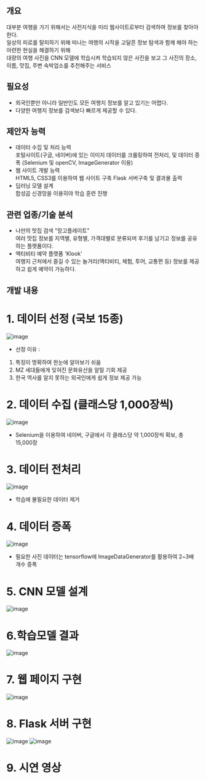 ## 개요
대부분 여행을 가기 위해서는 사전지식을 미리 웹사이트로부터 검색하여 정보를 찾아야 한다.<br/>
일상의 피로를 탈피하기 위해 떠나는 여행의 시작을 고달픈 정보 탐색과 함께 해야 하는 아련한 현실을 해결하기 위해<br/>
대량의 여행 사진을 CNN 모델에 학습시켜 학습되지 않은 사진을 보고 그 사진의 장소, 이름, 맛집, 주변 숙박업소를 추천해주는 서비스<br/>

## 필요성
* 외국인뿐만 아니라 일반인도 모든 여행지 정보를 알고 있기는 어렵다.
* 다양한 여행지 정보를 검색보다 빠르게 제공할 수 있다.

## 제안자 능력
* 데이터 수집 및 처리 능력 <br/>
 포털사이트(구글, 네이버)에 있는 이미지 데이터를 크롤링하여 전처리, 및 데이터 증폭 (Selenium 및 openCV, ImageGenerator 이용)
* 웹 사이트 개발 능력<br/>
 HTML5, CSS3를 이용하여 웹 사이트 구축
 Flask 서버구축 및 결과물 출력<br/>
* 딥러닝 모델 설계<br/>
 합성곱 신경망을 이용히야 학습 훈련 진행

 ## 관련 업종/기술 분석
 * 나만의 맛집 검색 "망고플레이트"<br/>
 여러 맛집 정보를 지역별, 유형별, 가격대별로 분류되머 후기를 남기고 정보를 공유하는 플랫폼이다.
 * 액티비티 예약 플랫폼 'Klook'<br/>
 여행지 근처에서 즐길 수 있는 놀거리(액티비티, 체험, 투어, 교통편 등) 정보를 제공하고 쉽게 예약이 가능하다.

 ## 개발 내용

# 1. 데이터 선정 (국보 15종)
![image](https://user-images.githubusercontent.com/110643793/208844455-3abbaaa6-f62f-480c-8148-3d8d4a2771c9.png)
* 선정 이유 : 
 1. 특징이 명확하여 한눈에 알아보기 쉬움
 2. MZ 세대들에게 잊혀진 문화유산을 알릴 기회 제공
 3. 한국 역사를 알지 못하는 외국인에게 쉽게 정보 제공 가능
# 2. 데이터 수집 (클래스당 1,000장씩)
![image](https://user-images.githubusercontent.com/110643793/208847699-69bb01ea-a713-4739-b05d-9158a712bccc.png)
* Selenium을 이용하여 네이버, 구글에서 각 클래스당 약 1,000장씩 확보, 총 15,000장
# 3. 데이터 전처리
![image](https://user-images.githubusercontent.com/110643793/208847805-7fe1c0d6-8f29-480b-8039-0b5545b4cbcc.png)
* 학습에 불필요한 데이터 제거
# 4. 데이터 증폭
![image](https://user-images.githubusercontent.com/110643793/208847984-02ea6a22-ec38-4b63-98e6-416ee7c3de36.png)
* 필요한 사진 데이터는 tensorflow에 ImageDataGenerator를 활용하여 2~3배 개수 증폭
# 5. CNN 모델 설계
![image](https://user-images.githubusercontent.com/110643793/208848683-0e091e68-0134-43e6-b3b5-e66469ecff76.png)
# 6.학습모델 결과
![image](https://user-images.githubusercontent.com/110643793/208848751-1d961906-d0d5-487d-b600-671f083bd9c5.png)
# 7. 웹 페이지 구현
![image](https://user-images.githubusercontent.com/110643793/208848877-435bf247-125f-4200-b0b1-ed8bdd4df5e1.png)
# 8. Flask 서버 구현
![image](https://user-images.githubusercontent.com/110643793/208849050-0be20505-625b-4875-bfb7-a596861b6f9b.png)
![image](https://user-images.githubusercontent.com/110643793/208849285-0b0ca3c0-1865-42c4-997c-f4759d13e5bf.png)
# 9. 시연 영상
